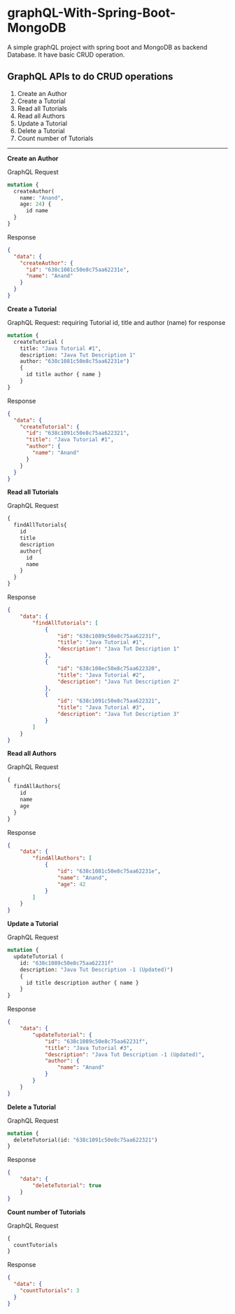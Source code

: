 # graphQL-With-Spring-Boot-MongoDB
A simple graphQL project with spring boot and MongoDB as backend Database. It have basic CRUD operation.

## GraphQL APIs to do CRUD operations

1. Create an Author
2. Create a Tutorial
3. Read all Tutorials
4. Read all Authors
5. Update a Tutorial
6. Delete a Tutorial
7. Count number of Tutorials
___
**Create an Author**

GraphQL Request

```graphql
mutation {
  createAuthor(
    name: "Anand",
    age: 24) {
      id name
  }
}
```

Response
```json
{
  "data": {
    "createAuthor": {
      "id": "638c1081c50e8c75aa62231e",
      "name": "Anand"
    }
  }
}
```

**Create a Tutorial**

GraphQL Request: requiring Tutorial id, title and author (name) for response
```graphql
mutation {
  createTutorial (
    title: "Java Tutorial #1",
    description: "Java Tut Description 1"
    author: "638c1081c50e8c75aa62231e")
    {
      id title author { name }
    }
}
```

Response

```json
{
  "data": {
    "createTutorial": {
      "id": "638c1091c50e8c75aa622321",
      "title": "Java Tutorial #1",
      "author": {
        "name": "Anand"
      }
    }
  }
}
```




**Read all Tutorials**

GraphQL Request
```graphql
{
  findAllTutorials{
    id
    title
    description
    author{
      id
      name
    }
  }
}
```

Response

```json
{
    "data": {
        "findAllTutorials": [
            {
                "id": "638c1089c50e8c75aa62231f",
                "title": "Java Tutorial #1",
                "description": "Java Tut Description 1"
            },
            {
                "id": "638c108ec50e8c75aa622320",
                "title": "Java Tutorial #2",
                "description": "Java Tut Description 2"
            },
            {
                "id": "638c1091c50e8c75aa622321",
                "title": "Java Tutorial #3",
                "description": "Java Tut Description 3"
            }
        ]
    }
}
```



**Read all Authors**

GraphQL Request
```graphql
{
  findAllAuthors{
    id
    name
    age
  }
}
```

Response

```json
{
    "data": {
        "findAllAuthors": [
            {
                "id": "638c1081c50e8c75aa62231e",
                "name": "Anand",
                "age": 42
            }
        ]
    }
}
```


**Update a Tutorial**

GraphQL Request
```graphql
mutation {
  updateTutorial (
    id: "638c1089c50e8c75aa62231f"
    description: "Java Tut Description -1 (Updated)")
    {
      id title description author { name }
    }
}
```

Response

```json
{
    "data": {
        "updateTutorial": {
            "id": "638c1089c50e8c75aa62231f",
            "title": "Java Tutorial #3",
            "description": "Java Tut Description -1 (Updated)",
            "author": {
                "name": "Anand"
            }
        }
    }
}
```




**Delete a Tutorial**

GraphQL Request
```graphql
mutation {
  deleteTutorial(id: "638c1091c50e8c75aa622321")
}
```

Response

```json
{
    "data": {
        "deleteTutorial": true
    }
}
```


**Count number of Tutorials**

GraphQL Request
```graphql
{
  countTutorials
}
```

Response

```json
{
  "data": {
    "countTutorials": 3
  }
}
```
